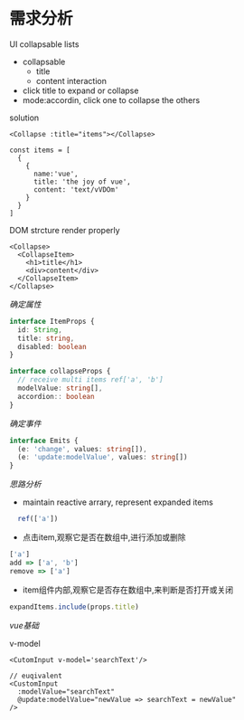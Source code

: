 # 需求分析

UI
collapsable lists
  - collapsable
    - title
    - content
interaction
  - click title to expand or collapse
  - mode:accordin, click one to collapse the others


solution

```vue
<Collapse :title="items"></Collapse>

const items = [
  {
    {
      name:'vue',
      title: 'the joy of vue',
      content: 'text/vVDOm'
    }
  }
]
```

DOM strcture render properly
```vue
<Collapse>
  <CollapseItem>
    <h1>title</h1>
    <div>content</div>
  </CollapseItem>
</Collapse>

```


*确定属性*
```ts
interface ItemProps {
  id: String,
  title: string,
  disabled: boolean
}

interface collapseProps {
  // receive multi items ref['a', 'b']
  modelValue: string[],
  accordion:: boolean
}
```


*确定事件*
```ts
interface Emits {
  (e: 'change', values: string[]),
  (e: 'update:modelValue', values: string[])
}

```

*思路分析*
- maintain reactive arrary, represent expanded items
```ts
  ref(['a'])
```

- 点击item,观察它是否在数组中,进行添加或删除
```ts
['a']
add => ['a', 'b']
remove => ['a']
```
- item组件内部,观察它是否存在数组中,来判断是否打开或关闭
```ts
expandItems.include(props.title)
```


*vue基础*

v-model
```vue
<CutomInput v-model='searchText'/>

// euqivalent
<CustomInput
  :modelValue="searchText"
  @update:modelValue="newValue => searchText = newValue"
/>
```